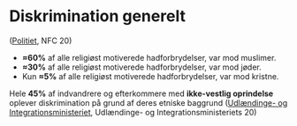 # Diskrimination generelt

([Politiet](https://politi.dk/-/media/mediefiler/landsdaekkende-dokumenter/statistikker/hadforbrydelser/hadforbrydelser-2019.pdf?la=da\&hash=86E26E960D6896CD33EBBB8ECE8487499BF986D3), NFC 20)

* **≈60%** af alle religiøst motiverede hadforbrydelser, var mod muslimer.
* **≈30%** af alle religiøst motiverede hadforbrydelser, var mod jøder.
* Kun **≈5%** af alle religiøst motiverede hadforbrydelser, var mod kristne.

Hele **45%** af indvandrere og efterkommere med **ikke-vestlig oprindelse** oplever diskrimination på grund af deres etniske baggrund ([Udlændinge- og Integrationsministeriet](https://integrationsbarometer.dk/barometer/sammenlign/download?v=d02d3eb6d729\&format=pdf\&indicators:list=5N1\&include\_country:boolean=on\&entries:list:int=0), Udlændinge- og Integrationsministeriets 20)
